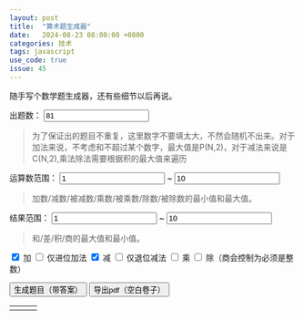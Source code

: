 ```yaml
---
layout: post
title:  "算术题生成器"
date:   2024-08-23 08:00:00 +0800
categories: 技术
tags: javascript
use_code: true
issue: 45
---
```

<style>
.box {
    width: 33.33%;
    padding: 20px;
    box-sizing: border-box;
}
</style>

随手写个数学题生成器，还有些细节以后再说。

<p>
    <label for="input_problem_count">出题数：</label>
    <input id="input_problem_count" type="number" value="81" step="1" min="1">
</p>
<blockquote>为了保证出的题目不重复，这里数字不要填太大，不然会随机不出来。对于加法来说，不考虑和不超过某个数字，最大值是P(N,2)，对于减法来说是C(N,2),乘法除法需要根据积的最大值来遍历</blockquote>
<p>
    <label>运算数范围：</label>
    <input id="input_min_int" type="number" value="1" step="1">
    <span>~</span>
    <input id="input_max_int" type="number" value="10" step="1">
</p>
<blockquote>加数/减数/被减数/乘数/被乘数/除数/被除数的最小值和最大值。</blockquote>
<p>
    <label>结果范围：</label>
    <input id="input_min_result" type="number" value="1" step="1">
    <span>~</span>
    <input id="input_max_result" type="number" value="10" step="1">
</p>
<blockquote>和/差/积/商的最大值和最小值。</blockquote>
<p>
    <input id="check_plus" type="checkbox" checked> 加  
    <input id="check_plus_carry" type="checkbox" > 仅进位加法  
    <input id="check_minus" type="checkbox" checked> 减  
    <input id="check_minus_borrow" type="checkbox" > 仅退位减法  
    <input id="check_times" type="checkbox"> 乘  
    <input id="check_divide" type="checkbox" > 除（商会控制为必须是整数）
</p>
<!--more-->
<button id="generate" onclick="generate();">生成题目（带答案）</button>
<button id="pdf" onclick="topdf();">导出pdf（空白卷子）</button>
<table>
    <tr>
        <td><div id="problems_1"></div></td>
        <td><div id="problems_2"></div></td>
        <td><div id="problems_3"></div></td>
    </tr>
</table>
<script src="https://cdnjs.cloudflare.com/ajax/libs/jspdf/2.5.1/jspdf.umd.min.js"></script>
<script type="text/javascript">
    var problems = [];
    function random_int(min, max) {
        return Math.floor(Math.random() * (max - min + 1)) + Number(min);
    }
    function createPaper(min_int, max_int, min_answer, max_answer, count, operators, carry, borrow) {
        var problems = [];
        for (var i = count - 1; i >= 0;) {
            var number_A = random_int(min_int, max_int);
            var number_B = random_int(min_int, max_int);
            var operator = operators[Math.floor(Math.random() * operators.length)];
            //console.log(number_A,operator,number_B);
            var flag = false;
            for (var j = problems.length - 1; j >= 0; j--) {
                if (problems[j][0] == number_A && problems[j][1] == operator && problems[j][2] == number_B) {
                    //console.log("重复题目");
                    flag = true;
                    break;
                }
                //进位加法判断
                if (operator == "+" && carry) {
                    var str_A = String(number_A).padStart(String(Math.max(min_int, max_int)).length, '0');
                    var str_B = String(number_B).padStart(String(Math.max(min_int, max_int)).length, '0');
                    var carry_flag = false;
                    for (var k = str_A.length - 1; k >= 0; k--) {
                        if (Number(str_A[k]) + Number(str_B[k]) >= 10) {
                            carry_flag = true;
                            break;
                        }
                    }
                    if (!carry_flag) {
                        flag = true;
                        break;
                    }
                }
                //退位减法判断
                if (operator == "-" && borrow) {
                    var diff = number_A - number_B;
                    var str_A = String(number_A).padStart(String(max_int).length,'0');
                    var str_B = String(number_B).padStart(String(max_int).length,'0');
                    var borrow_flag = false;
                    for (var k = str_A.length - 1; k >= 0; k--) {
                        if (Number(str_A[k]) < Number(str_B[k])) {
                            borrow_flag = true;
                            break;
                        }
                    }
                    if (!borrow_flag) {
                        //console.log("不符合退位减法");
                        flag = true;
                        break;
                    }
                }

            }
            if (flag) {
                continue;
            }

            var result = eval(number_A + operator + "(" + number_B + ")")
            if (result >= min_answer && result <= max_answer && Number.isInteger(result)) {
                problems.push([number_A,operator,number_B,result])
                i--;
            }
        }
        return problems;
    }
    function generate() {
        var count = document.getElementById("input_problem_count").value;
        var max_int = document.getElementById("input_max_int").value;
        var min_int = document.getElementById("input_min_int").value;
        var max_result = document.getElementById("input_max_result").value;
        var min_result = document.getElementById("input_min_result").value;
        var carry = document.getElementById("check_plus_carry").checked;
        var borrow = document.getElementById("check_minus_borrow").checked;

        var operator = [];
        if (document.getElementById("check_plus").checked) {
            operator.push("+")
        }
        if (document.getElementById("check_minus").checked) {
            operator.push("-")
        }
        if (document.getElementById("check_times").checked) {
            operator.push("*")
        }
        if (document.getElementById("check_divide").checked) {
            operator.push("/")
        }
        if (operator.length ==0) {
            alert("必须选择一种运算")
            return;
        }
        problems = createPaper(min_int, max_int, min_result, max_result, count, operator, carry, borrow)
        printToDiv(problems)
    }

    function topdf() {
        if(problems.length>0)
        {
        saveToPdf(problems)
    }
    }
    function printToDiv(problems) {
        let myDiv1 = document.getElementById("problems_1");
        let myDiv2 = document.getElementById("problems_2");
        let myDiv3 = document.getElementById("problems_3");
        myDiv1.innerHTML = '';
        myDiv2.innerHTML = '';
        myDiv3.innerHTML = '';
        let div_list=[myDiv1,myDiv2,myDiv3];
        let div_flag = 0;
        for (var pro_index = 0; pro_index < problems.length ; pro_index++) {
            var operator = problems[pro_index][1];
            if (operator == "*") {
                operator = "×"
            }
            if (operator == "/") {
                operator = "÷"
            }
            let newText = document.createTextNode((problems[pro_index][0]>=0?"":" ( ") + problems[pro_index][0] + (problems[pro_index][0]>=0?" ":" ) ") + operator + (problems[pro_index][2]>=0?" ":" ( ") +problems[pro_index][2] + (problems[pro_index][2]>=0?" = ":" ) = ") + problems[pro_index][3]);

            div_list[div_flag].appendChild(newText);
            div_list[div_flag].appendChild(document.createElement("br"));
            div_flag +=1;
            if (div_flag == 3) {
                div_flag = 0;
            }
        }
    }
    function saveToPdf(problems) {
        var page_count = 0;
        doc = new jspdf.jsPDF()
        y = 0;
        x = 10;

        for (var pro_index = 0; pro_index < problems.length ; pro_index++) {
            if (pro_index != 0 && pro_index%81 == 0) {
                page_count+=1;
                doc.addPage();
                y=0;
                x=10
            }

            var operator = problems[pro_index][1];
            if (operator == "*") {
                operator = "×"
            }
            if (operator == "/") {
                operator = "÷"
            }
            doc.text((problems[pro_index][0]>=0?"":" ( ") + problems[pro_index][0] + (problems[pro_index][0]>=0?" ":" ) ") +operator + (problems[pro_index][2]>=0?" ":" ( ") +problems[pro_index][2] + (problems[pro_index][2]>=0?" = ":" ) = "),x + 10,20+10*y)
            x+=70;
            if (x >150) {
                x =10;
                y +=1
            }
        }
        doc.save("problems.pdf")
    }
    document.getElementById("check_plus").addEventListener("change", function() {
        var checkPlusCarry = document.getElementById("check_plus_carry");
        checkPlusCarry.disabled = !this.checked;
    });

    document.getElementById("check_minus").addEventListener("change", function() {
        var checkMinusBorrow = document.getElementById("check_minus_borrow");
        checkMinusBorrow.disabled = !this.checked;
    });




</script>
